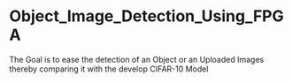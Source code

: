 # Object_Image_Detection_Using_FPGA
The Goal is to ease the detection of an Object or an Uploaded Images thereby comparing it with the develop CIFAR-10  Model
